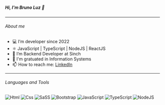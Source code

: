 ##### Hi, I'm Bruno Luz 👋

<hr>

###### About me

- 💻 I’m developer since 2022
- ⚛️ JavaScript | TypeScript | NodeJS | ReactJS
- 🚀 I’m Backend Developer at Sinch
- 📝 I'm gratuated in Information Systems
- 📫 How to reach me: [LinkedIn](https://www.linkedin.com/in/bruno-luz-899b5723/)

<hr>

###### Languages and Tools

![Html](https://i.imgur.com/VRz2JMn.png)
![Css](https://i.imgur.com/zNlTKZp.png)
![SaSS](https://i.imgur.com/p4dDFjw.png)
![Bootstrap](https://i.imgur.com/12rv4yj.png)
![JavaScript](https://i.imgur.com/XiVREpd.png)
![TypeScript](https://i.imgur.com/0tIFxOT.png)
![NodeJS](https://i.imgur.com/HIDzZr9.pngg)


